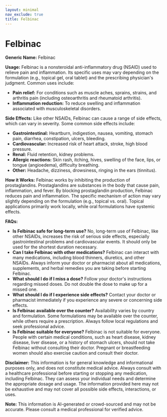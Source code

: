 ```yaml
---
layout: minimal
nav_exclude: true
title: Felbinac
---
```


# Felbinac

**Generic Name:** Felbinac

**Usage:** Felbinac is a nonsteroidal anti-inflammatory drug (NSAID) used to relieve pain and inflammation.  Its specific uses may vary depending on the formulation (e.g., topical gel, oral tablet) and the prescribing physician's judgment. Common uses include:

* **Pain relief:**  For conditions such as muscle aches, sprains, strains, and arthritis pain (including osteoarthritis and rheumatoid arthritis).
* **Inflammation reduction:** To reduce swelling and inflammation associated with musculoskeletal disorders.


**Side Effects:**  Like other NSAIDs, Felbinac can cause a range of side effects, which can vary in severity.  Some common side effects include:

* **Gastrointestinal:**  Heartburn, indigestion, nausea, vomiting, stomach pain, diarrhea, constipation, ulcers, bleeding.
* **Cardiovascular:**  Increased risk of heart attack, stroke, high blood pressure.
* **Renal:**  Fluid retention, kidney problems.
* **Allergic reactions:** Skin rash, itching, hives, swelling of the face, lips, or tongue (angioedema), difficulty breathing.
* **Other:** Headache, dizziness, drowsiness, ringing in the ears (tinnitus).


**How it Works:** Felbinac works by inhibiting the production of prostaglandins.  Prostaglandins are substances in the body that cause pain, inflammation, and fever. By blocking prostaglandin production, Felbinac reduces pain and inflammation.  The specific mechanism of action may vary slightly depending on the formulation (e.g., topical vs. oral).  Topical applications primarily work locally, while oral formulations have systemic effects.

**FAQs:**

* **Is Felbinac safe for long-term use?**  No, long-term use of Felbinac, like other NSAIDs, increases the risk of serious side effects, especially gastrointestinal problems and cardiovascular events.  It should only be used for the shortest duration necessary.
* **Can I take Felbinac with other medications?**  Felbinac can interact with many medications, including blood thinners, diuretics, and other NSAIDs.  Always inform your doctor or pharmacist about all medications, supplements, and herbal remedies you are taking before starting Felbinac.
* **What should I do if I miss a dose?**  Follow your doctor's instructions regarding missed doses.  Do not double the dose to make up for a missed one.
* **What should I do if I experience side effects?** Contact your doctor or pharmacist immediately if you experience any severe or concerning side effects.
* **Is Felbinac available over the counter?** Availability varies by country and formulation. Some formulations may be available over the counter, while others require a prescription.  Always follow local regulations and seek professional advice.
* **Is Felbinac suitable for everyone?**  Felbinac is not suitable for everyone.  People with certain medical conditions, such as heart disease, kidney disease, liver disease, or a history of stomach ulcers, should not take Felbinac without consulting their doctor.  Pregnant or breastfeeding women should also exercise caution and consult their doctor.

**Disclaimer:** This information is for general knowledge and informational purposes only, and does not constitute medical advice.  Always consult with a healthcare professional before starting or stopping any medication, including Felbinac.  They can assess your individual needs and determine the appropriate dosage and usage.  The information provided here may not be exhaustive and may not cover all possible side effects, interactions, or uses.


**Note:** This information is AI-generated or crowd-sourced and may not be accurate. Please consult a medical professional for verified advice.